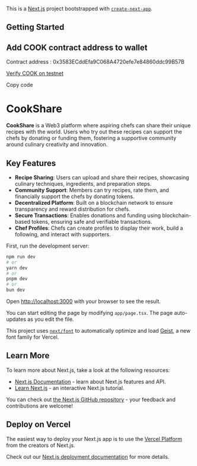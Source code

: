 This is a [Next.js](https://nextjs.org) project bootstrapped with [`create-next-app`](https://nextjs.org/docs/app/api-reference/cli/create-next-app).

## Getting Started

## Add COOK contract address to wallet

Contract address : 0x3583ECddEfa9C068A4720efe7e84860ddc99B57B

[Verify COOK on testnet](https://edu-chain-testnet.blockscout.com/token/0x3583ECddEfa9C068A4720efe7e84860ddc99B57B)

Copy code
# CookShare

**CookShare** is a Web3 platform where aspiring chefs can share their unique recipes with the world. Users who try out these recipes can support the chefs by donating or funding them, fostering a supportive community around culinary creativity and innovation.

## Key Features

- **Recipe Sharing**: Users can upload and share their recipes, showcasing culinary techniques, ingredients, and preparation steps.
- **Community Support**: Members can try recipes, rate them, and financially support the chefs by donating tokens.
- **Decentralized Platform**: Built on a blockchain network to ensure transparency and reward distribution for chefs.
- **Secure Transactions**: Enables donations and funding using blockchain-based tokens, ensuring safe and verifiable transactions.
- **Chef Profiles**: Chefs can create profiles to display their work, build a following, and interact with supporters.


First, run the development server:

```bash
npm run dev
# or
yarn dev
# or
pnpm dev
# or
bun dev
```

Open [http://localhost:3000](http://localhost:3000) with your browser to see the result.

You can start editing the page by modifying `app/page.tsx`. The page auto-updates as you edit the file.

This project uses [`next/font`](https://nextjs.org/docs/app/building-your-application/optimizing/fonts) to automatically optimize and load [Geist](https://vercel.com/font), a new font family for Vercel.

## Learn More

To learn more about Next.js, take a look at the following resources:

- [Next.js Documentation](https://nextjs.org/docs) - learn about Next.js features and API.
- [Learn Next.js](https://nextjs.org/learn) - an interactive Next.js tutorial.

You can check out [the Next.js GitHub repository](https://github.com/vercel/next.js) - your feedback and contributions are welcome!

## Deploy on Vercel

The easiest way to deploy your Next.js app is to use the [Vercel Platform](https://vercel.com/new?utm_medium=default-template&filter=next.js&utm_source=create-next-app&utm_campaign=create-next-app-readme) from the creators of Next.js.

Check out our [Next.js deployment documentation](https://nextjs.org/docs/app/building-your-application/deploying) for more details.
